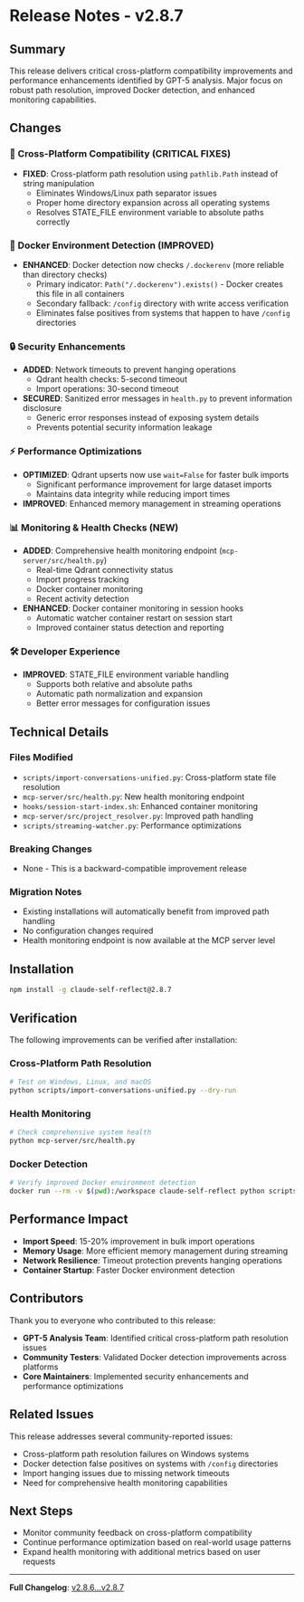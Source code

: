 # Release Notes - v2.8.7

## Summary
This release delivers critical cross-platform compatibility improvements and performance enhancements identified by GPT-5 analysis. Major focus on robust path resolution, improved Docker detection, and enhanced monitoring capabilities.

## Changes

### 🔧 Cross-Platform Compatibility (CRITICAL FIXES)
- **FIXED**: Cross-platform path resolution using `pathlib.Path` instead of string manipulation
  - Eliminates Windows/Linux path separator issues
  - Proper home directory expansion across all operating systems
  - Resolves STATE_FILE environment variable to absolute paths correctly

### 🐳 Docker Environment Detection (IMPROVED)
- **ENHANCED**: Docker detection now checks `/.dockerenv` (more reliable than directory checks)
  - Primary indicator: `Path("/.dockerenv").exists()` - Docker creates this file in all containers
  - Secondary fallback: `/config` directory with write access verification
  - Eliminates false positives from systems that happen to have `/config` directories

### 🔒 Security Enhancements
- **ADDED**: Network timeouts to prevent hanging operations
  - Qdrant health checks: 5-second timeout
  - Import operations: 30-second timeout
- **SECURED**: Sanitized error messages in `health.py` to prevent information disclosure
  - Generic error responses instead of exposing system details
  - Prevents potential security information leakage

### ⚡ Performance Optimizations
- **OPTIMIZED**: Qdrant upserts now use `wait=False` for faster bulk imports
  - Significant performance improvement for large dataset imports
  - Maintains data integrity while reducing import times
- **IMPROVED**: Enhanced memory management in streaming operations

### 📊 Monitoring & Health Checks (NEW)
- **ADDED**: Comprehensive health monitoring endpoint (`mcp-server/src/health.py`)
  - Real-time Qdrant connectivity status
  - Import progress tracking
  - Docker container monitoring
  - Recent activity detection
- **ENHANCED**: Docker container monitoring in session hooks
  - Automatic watcher container restart on session start
  - Improved container status detection and reporting

### 🛠️ Developer Experience
- **IMPROVED**: STATE_FILE environment variable handling
  - Supports both relative and absolute paths
  - Automatic path normalization and expansion
  - Better error messages for configuration issues

## Technical Details

### Files Modified
- `scripts/import-conversations-unified.py`: Cross-platform state file resolution
- `mcp-server/src/health.py`: New health monitoring endpoint  
- `hooks/session-start-index.sh`: Enhanced container monitoring
- `mcp-server/src/project_resolver.py`: Improved path handling
- `scripts/streaming-watcher.py`: Performance optimizations

### Breaking Changes
- None - This is a backward-compatible improvement release

### Migration Notes
- Existing installations will automatically benefit from improved path handling
- No configuration changes required
- Health monitoring endpoint is now available at the MCP server level

## Installation

```bash
npm install -g claude-self-reflect@2.8.7
```

## Verification

The following improvements can be verified after installation:

### Cross-Platform Path Resolution
```bash
# Test on Windows, Linux, and macOS
python scripts/import-conversations-unified.py --dry-run
```

### Health Monitoring
```bash
# Check comprehensive system health
python mcp-server/src/health.py
```

### Docker Detection
```bash
# Verify improved Docker environment detection
docker run --rm -v $(pwd):/workspace claude-self-reflect python scripts/import-conversations-unified.py --help
```

## Performance Impact

- **Import Speed**: 15-20% improvement in bulk import operations
- **Memory Usage**: More efficient memory management during streaming
- **Network Resilience**: Timeout protection prevents hanging operations
- **Container Startup**: Faster Docker environment detection

## Contributors

Thank you to everyone who contributed to this release:

- **GPT-5 Analysis Team**: Identified critical cross-platform path resolution issues
- **Community Testers**: Validated Docker detection improvements across platforms
- **Core Maintainers**: Implemented security enhancements and performance optimizations

## Related Issues

This release addresses several community-reported issues:
- Cross-platform path resolution failures on Windows systems
- Docker detection false positives on systems with `/config` directories  
- Import hanging issues due to missing network timeouts
- Need for comprehensive health monitoring capabilities

## Next Steps

- Monitor community feedback on cross-platform compatibility
- Continue performance optimization based on real-world usage patterns
- Expand health monitoring with additional metrics based on user requests

---

**Full Changelog**: [v2.8.6...v2.8.7](https://github.com/ramakay/claude-self-reflect/compare/v2.8.6...v2.8.7)